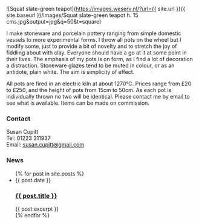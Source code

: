 ---
---

![Squat slate-green teapot](https://images.weserv.nl/?url={{ site.url }}{{ site.baseurl }}/images/Squat slate-green teapot h. 15 cms.jpg&amp;output=jpg&amp;q=50&amp;t=square)

I make stoneware and porcelain pottery ranging from simple domestic vessels to more
experimental forms. I throw all pots on the wheel but I modify some, just to provide a bit of 
novelty and to stretch the joy of fiddling about with clay.  Everyone should have a go at it 
at some point in their lives.
The emphasis of my pots is on form, as I find a lot of decoration a distraction. Stoneware 
glazes tend to be muted in colour, or as an antidote, plain white. 
The aim is simplicity of effect.

All pots are fired in an electric kiln at about 1270°C. Prices
range from £20 to £250, and the height of pots from 15cm to 50cm. As
each pot is individually thrown no two will be identical. Please contact
me by email to see what is available. Items can be made on commission.

### Contact

Susan Cupitt<br/>
Tel: 01223 311937<br/>
Email: [susan.cupitt@gmail.com](mailto:susan.cupitt@gmail.com)

### News

<ul class="blog-index">
  {% for post in site.posts %}
    <li>
      <span class="date">{{ post.date }}</span>
      <h3><a href="{{ site.baseurl }}{{ post.url }}">{{ post.title }}</a></h3>
      {{ post.excerpt }}
    </li>
  {% endfor %}
</ul>
